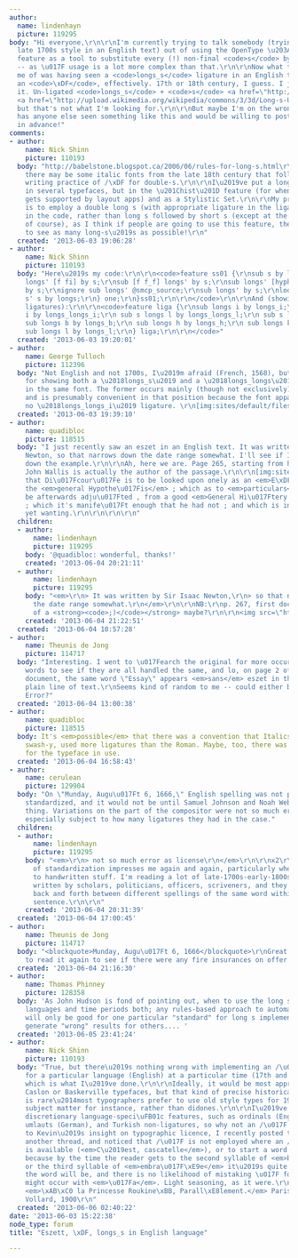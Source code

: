 ```yaml
---
author:
  name: lindenhayn
  picture: 119295
body: "Hi everyone,\r\n\r\nI'm currently trying to talk somebody (trying to reproduce
  late 1700s style in an English text) out of using the OpenType \u203AContextuals\u2039
  feature as a tool to substitute every (!) non-final <code>s</code> by an <code>\u017F</code>
  -- as \u017F usage is a lot more complex than that.\r\n\r\nNow what this issue reminded
  me of was having seen a <code>longs_s</code> ligature in an English text once --
  an <code>\xDF</code>, effectively. 17th or 18th century, I guess. I just can't find
  it. Un-ligated <code>longs_s</code> + <code>s</code> <a href=\"http://i.stack.imgur.com/uSixM.png\">are</a>
  <a href=\"http://upload.wikimedia.org/wikipedia/commons/3/3d/Long-s-US-Bill-of-Rights.jpg\">everywhere,</a>
  but that's not what I'm looking for.\r\n\r\nBut maybe I'm on the wrong track...
  has anyone else seen something like this and would be willing to post a specimen?\r\nthanks
  in advance!"
comments:
- author:
    name: Nick Shinn
    picture: 110193
  body: "http://babelstone.blogspot.ca/2006/06/rules-for-long-s.html\r\n\r\nAccordingly,
    there may be some italic fonts from the late 18th century that follow the contemporary
    writing practice of /\xDF for double-s.\r\n\r\nI\u2019ve put a long-s feature
    in several typefaces, but in the \u201Chist\u201D feature (for when and if that
    gets supported by layout apps) and as a Stylistic Set.\r\n\r\nMy present thinking
    is to employ a double long s (with appropriate ligature in the ligature feature)
    in the code, rather than long s followed by short s (except at the end of words,
    of course), as I think if people are going to use this feature, they would like
    to see as many long-s\u2019s as possible!\r\n"
  created: '2013-06-03 19:06:28'
- author:
    name: Nick Shinn
    picture: 110193
  body: "Here\u2019s my code:\r\n\r\n<code>feature ss01 {\r\nsub s by longs;\r\nsub
    longs' [f fi] by s;\r\nsub [f f_f] longs' by s;\r\nsub longs' [hyphen quoteright]
    by s;\r\nignore sub longs' @smcp_source;\r\nsub longs' by s;\r\nlookup one {\r\nsub
    s' s by longs;\r\n} one;\r\n}ss01;\r\n\r\n</code>\r\n\r\nAnd (showing only longs
    ligatures):\r\n\r\n<code>feature liga {\r\nsub longs i by longs_i;\r\n sub s longs
    i by longs_longs_i;\r\n sub s longs l by longs_longs_l;\r\n sub s longs by longs_longs;\r\n
    sub longs b by longs_b;\r\n sub longs h by longs_h;\r\n sub longs k by longs_k;\r\n
    sub longs l by longs_l;\r\n} liga;\r\n\r\n</code>"
  created: '2013-06-03 19:20:01'
- author:
    name: George Tulloch
    picture: 112396
  body: "Not English and not 1700s, I\u2019m afraid (French, 1568), but interesting
    for showing both a \u2018longs_s\u2019 and a \u2018longs_longs\u2019 ligature
    in the same font. The former occurs mainly (though not exclusively) before \u2018i\u2019,
    and is presumably convenient in that position because the font apparently has
    no \u2018longs_longs_i\u2019 ligature. \r\n[img:sites/default/files/old-images/sligs_4367.jpg]"
  created: '2013-06-03 19:39:10'
- author:
    name: quadibloc
    picture: 118515
  body: "I just recently saw an eszet in an English text. It was written by Sir Isaac
    Newton, so that narrows down the date range somewhat. I'll see if I can track
    down the example.\r\n\r\nAh, here we are. Page 265, starting from here:\r\n\r\nhttp://rstl.royalsocietypublishing.org/content/1/1-22/263.full.pdf\r\n\r\nDr.
    John Wallis is actually the author of the passage.\r\n\r\n[img:sites/default/files/old-images/eng_eszet_5731.jpg]\r\n\r\nFor
    that Di\u017Fcour\u017Fe is to be looked upon onely as an <em>E\xDFay</em> of
    the <em>general Hypothe\u017Fis</em> ; which as to <em>particulars</em> was to
    be afterwards adju\u017Fted , from a good <em>General Hi\u017Ftery of Tides</em>
    ; which it's manife\u017Ft enough that he had not ; and which is in a great mea\u017Fure
    yet wanting.\r\n\r\n\r\n\r\n"
  children:
  - author:
      name: lindenhayn
      picture: 119295
    body: '@quadibloc: wonderful, thanks!'
    created: '2013-06-04 20:21:11'
  - author:
      name: lindenhayn
      picture: 119295
    body: "<em>\r\n> It was written by Sir Isaac Newton,\r\n> so that narrows down
      the date range somewhat.\r\n</em>\r\n\r\nNB:\r\np. 267, first documented use
      of a <strong><code>;)</code></strong> maybe?\r\n\r\n<img src=\"http://lindenhayn.com/public/Newton;).png\"/>"
    created: '2013-06-04 21:22:51'
  created: '2013-06-04 10:57:28'
- author:
    name: Theunis de Jong
    picture: 114717
  body: "Interesting. I went to \u017Fearch the original for more occurrences of double-s
    words to see if they are all handled the same, and lo, on page 2 of that same
    document, the same word \"Essay\" appears <em>sans</em> eszet in the very first
    plain line of text.\r\nSeems kind of random to me -- could either be a Compositors'
    Error?"
  created: '2013-06-04 13:00:38'
- author:
    name: quadibloc
    picture: 118515
  body: It's <em>possible</em> that there was a convention that Italics, being more
    swash-y, used more ligatures than the Roman. Maybe, too, there was no Roman eszet
    for the typeface in use.
  created: '2013-06-04 16:58:43'
- author:
    name: cerulean
    picture: 129904
  body: "On \"Munday, Augu\u017Ft 6, 1666,\" English spelling was not particularly
    standardized, and it would not be until Samuel Johnson and Noah Webster did their
    thing. Variations on the part of the compositor were not so much error as license,
    especially subject to how many ligatures they had in the case."
  children:
  - author:
      name: lindenhayn
      picture: 119295
    body: "<em>\r\n> not so much error as license\r\n</em>\r\n\r\nx2\r\n\r\nThat lack
      of standardization impresses me again and again, particularly when it comes
      to handwritten stuff. I'm reading a lot of late-1700s-early-1800s in my dayjob,
      written by scholars, politicians, officers, scriveners, and they would switch
      back and forth between different spellings of the same word within a single
      sentence.\r\n\r\n"
    created: '2013-06-04 20:31:39'
  created: '2013-06-04 17:00:45'
- author:
    name: Theunis de Jong
    picture: 114717
  body: "<blockquote>Munday, Augu\u017Ft 6, 1666</blockquote>\r\nGreat. Now I have
    to read it again to see if there were any fire insurances on offer."
  created: '2013-06-04 21:16:30'
- author:
    name: Thomas Phinney
    picture: 128358
  body: 'As John Hudson is fond of pointing out, when to use the long s varies between
    languages and time periods both; any rules-based approach to automatic substitution
    will only be good for one particular "standard" for long s implementation and
    generate "wrong" results for others.... '
  created: '2013-06-05 23:41:24'
- author:
    name: Nick Shinn
    picture: 110193
  body: "True, but there\u2019s nothing wrong with implementing an /\u017F feature
    for a particular language (English) at a particular time (17th and 18th century),
    which is what I\u2019ve done.\r\n\r\nIdeally, it would be most appropriate for
    Caslon or Baskerville typefaces, but that kind of precise historical allusion
    is rare\u2014most typographers prefer to use old style types for 19th century
    subject matter for instance, rather than didones.\r\n\r\nI\u2019ve made other
    discretionary language-speci\uFB01c features, such as ordinals (English), lowered
    umlauts (German), and Turkish non-ligatures, so why not an /\u017F Stylistic Set?\r\n\r\n**\r\n\r\nFurther
    to Kevin\u2019s insight on typographic licence, I recently posted this image in
    another thread, and noticed that /\u017F is not employed where an /s ligature
    is available (<em>C\u2019est, cascatelle</em>), or to start a word (<em>sa</em>)\u2014presumably
    because by the time the reader gets to the second syllable of <em>bai\u017F\xE9e</em>
    or the third syllable of <em>embra\u017F\xE9e</em> it\u2019s quite clear what
    the word will be, and there is no likelihood of mistaking \u017F for f, which
    might occur with <em>\u017Fa</em>. Light seasoning, as it were.\r\n[img:sites/default/files/old-images/Poem4_4132.png]\r\nVerlaine:
    <em>\xAB\xC0 la Princesse Roukine\xBB, Parall\xE8lement.</em> Paris, Ambroise
    Vollard, 1900\r\n"
  created: '2013-06-06 02:40:22'
date: '2013-06-03 15:22:38'
node_type: forum
title: "Eszett, \xDF, longs_s in English language"

---
```

